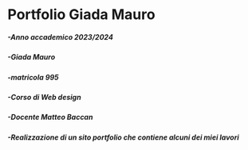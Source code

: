 <h1>Portfolio Giada Mauro</h1>

<h5>-Anno accademico 2023/2024</h5>

<h5>-Giada Mauro</h5>

<h5>-matricola 995</h5>

<h5>-Corso di Web design</h5>

<h5>-Docente Matteo Baccan</h5>

<h5>-Realizzazione di un sito portfolio che contiene alcuni dei miei lavori</h5>

